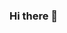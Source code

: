 ### Hi there 👋


<!---!
[Top Langs](https://github-readme-stats.vercel.app/api/top-langs/?username=Sama-004)
-->
